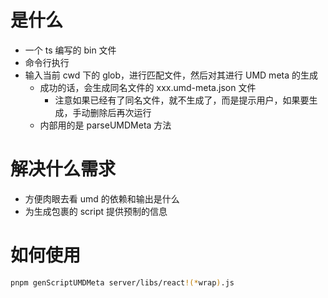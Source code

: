 # 是什么

- 一个 ts 编写的 bin 文件
- 命令行执行
- 输入当前 cwd 下的 glob，进行匹配文件，然后对其进行 UMD meta 的生成
    - 成功的话，会生成同名文件的 xxx.umd-meta.json 文件
        - 注意如果已经有了同名文件，就不生成了，而是提示用户，如果要生成，手动删除后再次运行
    - 内部用的是 parseUMDMeta 方法

# 解决什么需求

- 方便肉眼去看 umd 的依赖和输出是什么
- 为生成包裹的 script 提供预制的信息

# 如何使用

```bash
pnpm genScriptUMDMeta server/libs/react!(*wrap).js
```